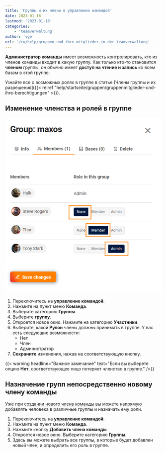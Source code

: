 ```yaml
---
title: 'Группы и их члены в управлении командой'
date: 2023-01-18
lastmod: '2023-01-18'
categories:
    - 'teamverwaltung'
author: 'vge'
url: '/ru/help/gruppen-und-ihre-mitglieder-in-der-teamverwaltung'
---
```


**Администратор команды** имеет возможность контролировать, кто из членов команды входит в какую группу. Как только кто-то становится **членом** группы, он обычно имеет **доступ на чтение и запись** ко всем базам в этой группе.

Узнайте все о возможных ролях в группе в статье [Члены группы и их разрешения]({{< relref "help/startseite/gruppen/gruppenmitglieder-und-ihre-berechtigungen" >}}).

## Изменение членства и ролей в группе

![Управление членами группы в администрации команды](images/Gruppe-verwalten.png)

1. Переключитесь на **управление командой**.
2. Нажмите на пункт меню **Команда**.
3. Выберите категорию **Группы**.
4. Выберите **группу**.
5. Откроется новое окно. Нажмите на категорию **Участники**.
6. Выберите, какой **Рулон** члены должны принимать в группе. У вас есть следующие возможности:
    - Нет
    - Член
    - Администратор
7. **Сохраните** изменения, нажав на соответствующую кнопку.

{{< warning  headline="Важное замечание"  text="Если вы выберете опцию **Нет**, соответствующее лицо потеряет членство в группе." />}}

## Назначение групп непосредственно новому члену команды

Уже при [создании нового члена команды](https://seatable.io/ru/docs/teamverwaltung/ein-neues-teammitglied-hinzufuegen/) вы можете напрямую добавлять человека в различные группы и назначать ему роли.

1. Переключитесь на **управление командой**.
2. Нажмите на пункт меню **Команда**.
3. Нажмите кнопку **Добавить члена команды**.
4. Откроется новое окно. Выберите категорию **Группы**.
5. Здесь вы можете выбрать все группы, в которые будет добавлен новый член, и определить его роль в группе.
